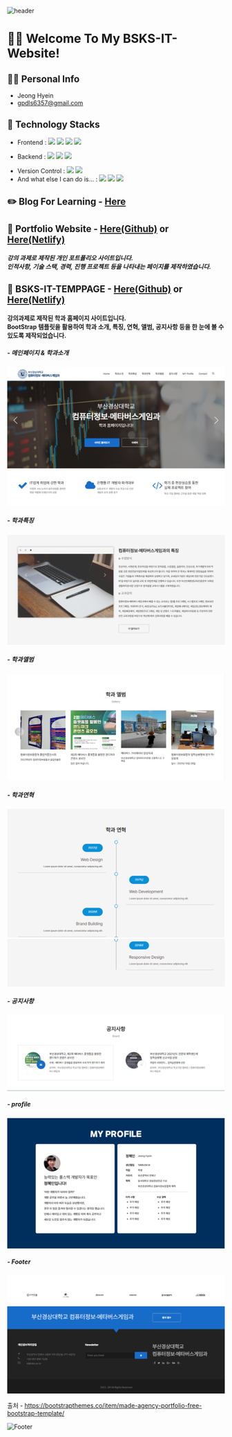 ![header](https://capsule-render.vercel.app/api?type=waving&color=gradient&customColorList=12)

# 🙋‍♀️ Welcome To My BSKS-IT-Website!

## 👩‍💻 Personal Info
- Jeong Hyein
- gpdls6357@gmail.com

## 🔨 Technology Stacks
- Frontend : <span><img src="https://img.shields.io/badge/HTML-e34f26?style=flat&logo=html5&logoColor=white"/></span>
<span><img src="https://img.shields.io/badge/CSS-1572b6?style=flat&logo=css3&logoColor=white"/></span>
<span><img src="https://img.shields.io/badge/JavaScript-dbab09?style=flat&logo=javascript&logoColor=white"/></span>
<span><img src="https://img.shields.io/badge/TypeScript-3178C6?style=flat&logo=typescript&logoColor=white"/></span>
<!-- <span><img src="https://img.shields.io/badge/Sass-cc6699?style=flat&logo=sass&logoColor=white"/></span>
<span><img src="https://img.shields.io/badge/React-61dafb?style=flat&logo=react&logoColor=white"/></span>
<span><img src="https://img.shields.io/badge/Redux-764abc?style=flat&logo=redux&logoColor=white"/></span>
<span><img src="https://img.shields.io/badge/Saga-89d96d?style=flat&logo=redux-saga&logoColor=white"/></span>
<span><img src="https://img.shields.io/badge/jQuery-0769ad?style=flat&logo=jquery&logoColor=white"/></span>
<span><img src="https://img.shields.io/badge/Next.js-000000?style=flat&logo=next-dot-js&logoColor=white"/></span>
<span><img src="https://img.shields.io/badge/Recoil-3474DE?style=flat&logo=next-dot-js&logoColor=white"/></span><br/> -->
- Backend : <span><img src="https://img.shields.io/badge/Python-3776AB?style=flat&logo=python&logoColor=white"/></span>
<span><img src="https://img.shields.io/badge/csharp-239120?style=flat&logo=csharp&logoColor=white"/></span>
<span><img src="https://img.shields.io/badge/php-777BB4?style=flat&logo=php&logoColor=white"/></span>
<!-- - Mobile App : <span><img src="https://img.shields.io/badge/React Native-61dafb?style=flat&logo=react&logoColor=white"/></span><br/>
- Deployment : <span><img src="https://img.shields.io/badge/AWS-232f3e?style=flat&logo=amazon-aws&logoColor=white"/></span>
<span><img src="https://img.shields.io/badge/Netlify-00c7b7?style=flat&logo=netlify&logoColor=white"/></span>
<span><img src="https://img.shields.io/badge/Vercel-000000?style=flat&logo=vercel&logoColor=white"/></span>
<span><img src="https://img.shields.io/badge/Docker-2496ED?style=flat&logo=docker&logoColor=white"/></span>
<span><img src="https://img.shields.io/badge/Heroku-430098?style=flat&logo=heroku&logoColor=white"/></span><br/> -->
- Version Control : <span><img src="https://img.shields.io/badge/Git-f05032?style=flat&logo=git&logoColor=white"/></span>
<span><img src="https://img.shields.io/badge/GitHub-181717?style=flat&logo=github&logoColor=white"/></span>
- And what else I can do is... : <span><img src="https://img.shields.io/badge/Visual%20Studio%20Code-007ACC?style=flat&logo=Visual%20Studio%20Code&logoColor=white"/></span>
<span><img src="https://img.shields.io/badge/Photoshop-31A8FF?style=flat&logo=Adobe Photoshop&logoColor=white"/></span>
<span><img src="https://img.shields.io/badge/Illustrator-FF9A00?style=flat&logo=Adobe%20Illustrator&logoColor=white"/></span>
<!-- - Communication : <span><img src="https://img.shields.io/badge/Jira-0052cc?style=flat&logo=jira&logoColor=white"/></span>
<span><img src="https://img.shields.io/badge/Confluence-0052cc?style=flat&logo=confluence&logoColor=white"/></span>
<span><img src="https://img.shields.io/badge/Zeplin-ffbe22?style=flat"/></span>
<span><img src="https://img.shields.io/badge/Figma-f24e1e?style=flat&logo=figma&logoColor=white"/></span><br/> -->

## ✏️ Blog For Learning - <a href="https://jhi1234.github.io/">Here</a>

## 📝 Portfolio Website - <a href="https://jhi1234.github.io/myportfolio//">Here(Github)</a> or <a href="https://jhi-portfolio.netlify.app/">Here(Netlify)</a>
##### 강의 과제로 제작된 개인 포트폴리오 사이트입니다.<br>인적사항, 기술 스택, 경력, 진행 프로젝트 등을 나타내는 페이지를 제작하였습니다.


## 🏢 BSKS-IT-TEMPPAGE - <a href="https://jhi1234.github.io/bsks-it-temppage/">Here(Github)</a> or <a href="https://bsks-it-tempage.netlify.app/">Here(Netlify)</a>
#### 강의과제로 제작된 학과 홈페이지 사이트입니다.<br>BootStrap 템플릿을 활용하여 학과 소개, 특징, 연혁, 앨범, 공지사항 등을 한 눈에 볼 수 있도록 제작되었습니다.

##### - 메인페이지 & 학과소개
[![image](./assets/images/tmp1.png)](https://jhi1234.github.io/bsks-it-temppage/)
##### - 학과특징
[![image](./assets/images/tmp2.png)](https://jhi1234.github.io/bsks-it-temppage/)
##### - 학과앨범
[![image](./assets/images/tmp3.png)](https://jhi1234.github.io/bsks-it-temppage/)
##### - 학과연혁
[![image](./assets/images/tmp4.png)](https://jhi1234.github.io/bsks-it-temppage/)
[![image](./assets/images/tmp5.png)](https://jhi1234.github.io/bsks-it-temppage/)
##### - 공지사항
[![image](./assets/images/tmp6.png)](https://jhi1234.github.io/bsks-it-temppage/)
##### - profile
[![image](./assets/images/tmp7.png)](https://jhi1234.github.io/bsks-it-temppage/)
##### - Footer
[![image](./assets/images/tmp8.png)](https://jhi1234.github.io/bsks-it-temppage/)

출처 - <a href="https://bootstrapthemes.co/item/made-agency-portfolio-free-bootstrap-template/">https://bootstrapthemes.co/item/made-agency-portfolio-free-bootstrap-template/</a>

![Footer](https://capsule-render.vercel.app/api?type=waving&color=gradient&customColorList=12&section=footer)

